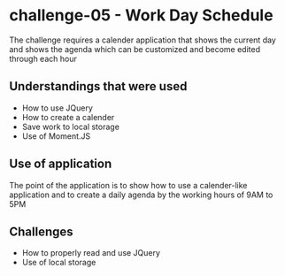 # challenge-05 - Work Day Schedule
The challenge requires a calender application that shows the current day and shows the agenda which can be customized and become edited through each hour
## Understandings that were used
- How to use JQuery
- How to create a calender
- Save work to local storage
- Use of Moment.JS

## Use of application
The point of the application is to show how to use a calender-like application and to create a daily agenda by the working hours of 9AM to 5PM

## Challenges
- How to properly read and use JQuery
- Use of local storage
   

